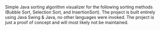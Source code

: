 Simple Java sorting algorithm visualizer for the following sorting methods (Bubble Sort, Selection Sort, and InsertionSort).
The project is built entirely using Java Swing & Java, no other languages were invoked.
The project is just a proof of concept and will most likely not be maintained.
